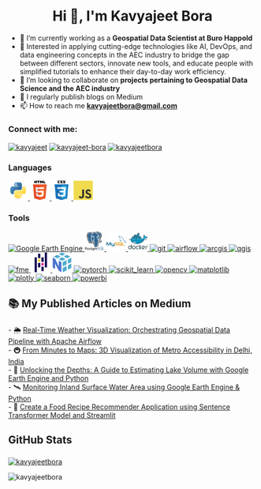<h1 align="center">Hi 👋, I'm Kavyajeet Bora</h1>

- 🔭 I’m currently working as a **Geospatial Data Scientist at Buro Happold**
- 🌱 Interested in applying cutting-edge technologies like AI, DevOps, and data engineering concepts in the AEC industry to bridge the gap between different sectors, innovate new tools, and educate people with simplified tutorials to enhance their day-to-day work efficiency.
- 👯 I’m looking to collaborate on **projects pertaining to Geospatial Data Science and the AEC industry**
- 📝 I regularly publish blogs on Medium
- 📫 How to reach me **kavyajeetbora@gmail.com**

<h3 align="left">Connect with me:</h3>
<p align="left">
<a href="https://linkedin.com/in/kavyajeet" target="blank"><img align="center" src="https://raw.githubusercontent.com/rahuldkjain/github-profile-readme-generator/master/src/images/icons/Social/linked-in-alt.svg" alt="kavyajeet" height="30" width="40" /></a>
<a href="https://stackoverflow.com/users/kavyajeet-bora" target="blank"><img align="center" src="https://raw.githubusercontent.com/rahuldkjain/github-profile-readme-generator/master/src/images/icons/Social/stack-overflow.svg" alt="kavyajeet-bora" height="30" width="40" /></a>
<a href="https://medium.com/kavyajeetbora" target="blank"><img align="center" src="https://raw.githubusercontent.com/rahuldkjain/github-profile-readme-generator/master/src/images/icons/Social/medium.svg" alt="kavyajeetbora" height="30" width="40" /></a>
</p>

<h3 align="left">Languages</h3>
<p align="left"> 
  <a href="https://www.python.org" target="_blank" rel="noreferrer"> <img src="https://raw.githubusercontent.com/devicons/devicon/master/icons/python/python-original.svg" alt="python" width="40" height="40"/> </a> 
  <a href="https://www.w3.org/html/" target="_blank" rel="noreferrer"> <img src="https://raw.githubusercontent.com/devicons/devicon/master/icons/html5/html5-original-wordmark.svg" alt="html5" width="40" height="40"/> </a> 
  <a href="https://www.w3schools.com/css/" target="_blank" rel="noreferrer"> <img src="https://raw.githubusercontent.com/devicons/devicon/master/icons/css3/css3-original-wordmark.svg" alt="css3" width="40" height="40"/> </a> 
  <a href="https://developer.mozilla.org/en-US/docs/Web/JavaScript" target="_blank" rel="noreferrer"> <img src="https://raw.githubusercontent.com/devicons/devicon/master/icons/javascript/javascript-original.svg" alt="javascript" width="40" height="40"/> </a> 
</p>

<h3 align="left">Tools</h3>
<p align="left"> 
  <a href="https://earthengine.google.com/" target="_blank" rel="noreferrer"> <img src="https://earthengine.google.com/static/images/earth-engine-logo.png" alt="Google Earth Engine" width="40" height="40"/> </a>
  <a href="https://www.postgresql.org" target="_blank" rel="noreferrer"> <img src="https://raw.githubusercontent.com/devicons/devicon/master/icons/postgresql/postgresql-original-wordmark.svg" alt="postgresql" width="40" height="40"/> </a> 
  <a href="https://www.mysql.com/" target="_blank" rel="noreferrer"> <img src="https://raw.githubusercontent.com/devicons/devicon/master/icons/mysql/mysql-original-wordmark.svg" alt="mysql" width="40" height="40"/> </a>
  <a href="https://www.docker.com/" target="_blank" rel="noreferrer"> <img src="https://raw.githubusercontent.com/devicons/devicon/master/icons/docker/docker-original-wordmark.svg" alt="docker" width="40" height="40"/> </a> 
  <a href="https://git-scm.com/" target="_blank" rel="noreferrer"> <img src="https://www.vectorlogo.zone/logos/git-scm/git-scm-icon.svg" alt="git" width="40" height="40"/> </a> 
  <a href="https://airflow.apache.org/" target="_blank" rel="noreferrer"> <img src="https://w7.pngwing.com/pngs/937/843/png-transparent-airflow-airbnb-data-engineering-workflow-reflection-miscellaneous-symmetry-engineering-thumbnail.png" alt="airflow" width="40" height="40"/> </a> 
  <a href="https://www.esri.com/en-us/arcgis/products/index" target="_blank" rel="noreferrer"> <img src="https://www.engineeringforchange.org/wp-content/uploads/2020/07/ArcGIS_logo-1-768x795.png" alt="arcgis" width="40" height="40"/> </a> 
  <a href="https://www.qgis.org/en/site/" target="_blank" rel="noreferrer"> <img src="https://upload.wikimedia.org/wikipedia/commons/thumb/9/91/QGIS_logo_new.svg/256px-QGIS_logo_new.svg.png?20180406083750" alt="qgis" width="40" height="40"/> </a> 
  <a href="https://www.safe.com/fme/" target="_blank" rel="noreferrer"> <img src="https://www.consortech.com/wp-content/uploads/2023/04/fme-by-safe-800x400-cadre.png" alt="fme" width="40" height="40"/> </a> 
  <a href="https://pandas.pydata.org/" target="_blank" rel="noreferrer"> <img src="https://raw.githubusercontent.com/devicons/devicon/2ae2a900d2f041da66e950e4d48052658d850630/icons/pandas/pandas-original.svg" alt="pandas" width="40" height="40"/> </a> 
  <a href="https://numpy.org/" target="_blank" rel="noreferrer"> <img src="https://raw.githubusercontent.com/devicons/devicon/master/icons/numpy/numpy-original.svg" alt="numpy" width="40" height="40"/> </a> 
  <a href="https://pytorch.org/" target="_blank" rel="noreferrer"> <img src="https://www.vectorlogo.zone/logos/pytorch/pytorch-icon.svg" alt="pytorch" width="40" height="40"/> </a> 
  <a href="https://scikit-learn.org/" target="_blank" rel="noreferrer"> <img src="https://upload.wikimedia.org/wikipedia/commons/0/05/Scikit_learn_logo_small.svg" alt="scikit_learn" width="40" height="40"/> </a> 
  <a href="https://opencv.org/" target="_blank" rel="noreferrer"> <img src="https://www.vectorlogo.zone/logos/opencv/opencv-icon.svg" alt="opencv" width="40" height="40"/> </a> 
  <a href="https://matplotlib.org/" target="_blank" rel="noreferrer"> <img src="https://upload.wikimedia.org/wikipedia/commons/8/84/Matplotlib_icon.svg" alt="matplotlib" width="40" height="40"/> </a>
  <a href="https://plotly.com/" target="_blank" rel="noreferrer"> <img src="https://images.plot.ly/logo/new-branding/plotly-logomark.png" alt="plotly" width="40" height="40"/> </a> 
  <a href="https://seaborn.pydata.org/" target="_blank" rel="noreferrer"> <img src="https://seaborn.pydata.org/_images/logo-mark-lightbg.svg" alt="seaborn" width="40" height="40"/> </a> 
  <a href="https://powerbi.microsoft.com/" target="_blank" rel="noreferrer"> <img src="https://www.vectorlogo.zone/logos/microsoft_powerbi/microsoft_powerbi-icon.svg" alt="powerbi" width="40" height="40"/> </a> 
</p>

<h2 align="left">📚 My Published Articles on Medium</h2>

###

<p align="left">
  - 🌦️ <a href="https://medium.com/@kavyajeetbora/real-time-weather-visualization-orchestrating-geospatial-data-pipeline-with-apache-airflow-6c5ddb8a76f0">Real-Time Weather Visualization: Orchestrating Geospatial Data Pipeline with Apache Airflow</a><br>
  - 🚇 <a href="https://medium.com/@kavyajeetbora/from-minutes-to-maps-3d-visualization-of-metro-accessibility-in-delhi-ncr-715d1b887ba6">From Minutes to Maps: 3D Visualization of Metro Accessibility in Delhi, India</a><br>
  - 🌊 <a href="https://medium.com/@kavyajeetbora/unlocking-the-depths-a-guide-to-estimating-lake-volume-with-google-earth-engine-and-python-ef36b842fa2a">Unlocking the Depths: A Guide to Estimating Lake Volume with Google Earth Engine and Python</a><br>
  - 🛰️ <a href="https://medium.com/@kavyajeetbora/monitoring-inland-surface-water-area-using-google-earth-engine-python-35f938da8077">Monitoring Inland Surface Water Area using Google Earth Engine & Python</a><br>
  - 🍲 <a href="https://medium.com/@kavyajeetbora/create-a-food-recipe-recommender-application-using-sentence-transformer-model-and-streamlit-aea2141a4599">Create a Food Recipe Recommender Application using Sentence Transformer Model and Streamlit</a>
</p>

###

<h2 align="left">GitHub Stats</h2>

###

<p align="left"> <a href="https://github.com/ryo-ma/github-profile-trophy"><img src="https://github-profile-trophy.vercel.app/?username=kavyajeetbora" alt="kavyajeetbora" /></a> </p>

<p align="left">
  <img src="https://github-readme-stats.vercel.app/api/top-langs?username=kavyajeetbora&show_icons=true&locale=en&layout=compact&card_width=500" alt="kavyajeetbora" />
</p>

###

###
